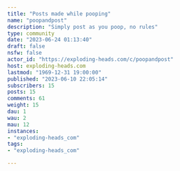 ```yaml
---
title: "Posts made while pooping" 
name: "poopandpost"
description: "Simply post as you poop, no rules"
type: community
date: "2023-06-24 01:13:40"
draft: false
nsfw: false
actor_id: "https://exploding-heads.com/c/poopandpost"
host: exploding-heads.com
lastmod: "1969-12-31 19:00:00"
published: "2023-06-10 22:05:14"
subscribers: 15
posts: 15
comments: 61
weight: 15
dau: 1
wau: 2
mau: 12
instances:
- "exploding-heads_com"
tags: 
- "exploding-heads_com"

---
```

